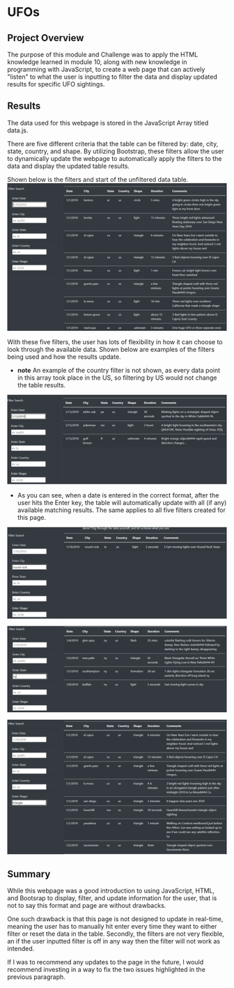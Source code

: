 # UFOs
## Project Overview 
The purpose of this module and Challenge was to apply the HTML knowledge learned in module 10, along with new knowledge in programming with JavaScript, to create a web page that can actively "listen" to what the user is inputting to filter the data and display updated results for specific UFO sightings.
  

## Results
The data used for this webpage is stored in the JavaScript Array titled data.js. 

There are five different criteria that the table can be filtered by: date, city, state, country, and shape. By utilizing Bootstrap, these filters allow the user to dynamically update the webpage to automatically apply the filters to the data and display the updated table results. 

Shown below is the filters and start of the unfiltered data table. 
![default_filters](static/images/default_filters_table.png)

With these five filters, the user has lots of flexibility in how it can choose to look through the available data. Shown below are examples of the filters being used and how the results update. 

* **note** An example of the country filter is not shown, as every data point in this array took place in the US, so filtering by US would not change the table results.

![date_filter](static/images/date_filter.png)
* As you can see, when a date is entered in the correct format, after the user hits the Enter key, the table will automatically update with all (if any) available matching results. The same applies to all five filters created for this page.

![city_filter](static/images/city_filter.png)

![state_filter](static/images/state_filter.png)

 
![shape_filter](static/images/shape_filter.png)


## Summary
While this webpage was a good introduction to using JavaScript, HTML, and Bootsrap to display, filter, and update information for the user, that is not to say this format and page are without drawbacks. 

One such drawback is that this page is not designed to update in real-time, meaning the user has to manually hit enter every time they want to either filter or reset the data in the table. Secondly, the filters are not very flexible, an if the user inputted filter is off in any way then the filter will not work as intended.

If I was to recommend any updates to the page in the future, I would recommend investing in a way to fix the two issues highlighted in the previous paragraph. 


